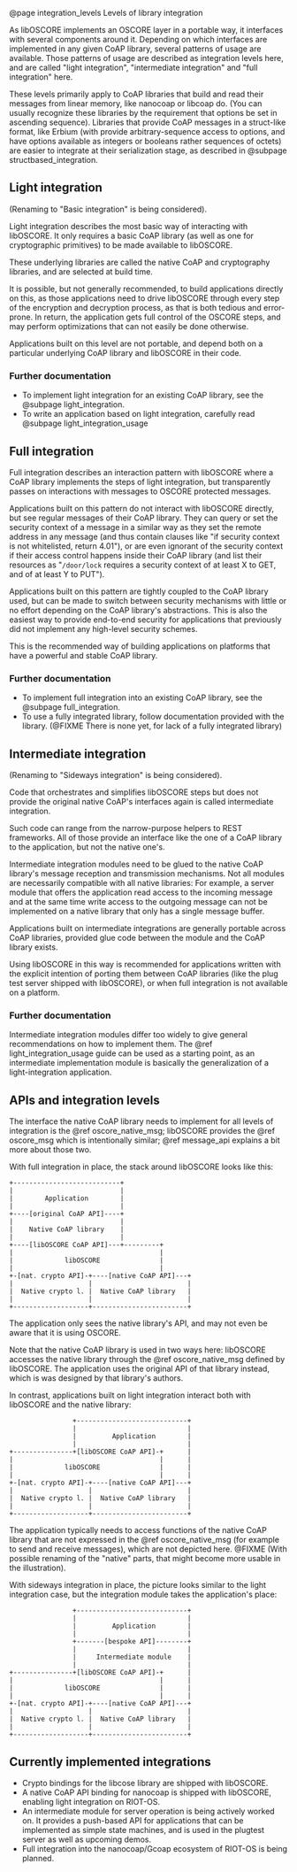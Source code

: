 @page integration_levels Levels of library integration

As libOSCORE implements an OSCORE layer in a portable way,
it interfaces with several components around it.
Depending on which interfaces are implemented in any given CoAP library,
several patterns of usage are available.
Those patterns of usage are described as integration levels here,
and are called "light integration", "intermediate integration" and "full integration" here.

These levels primarily apply to CoAP libraries that build and read their messages from linear memory,
like nanocoap or libcoap do.
(You can usually recognize these libraries by the requirement that options be set in ascending sequence).
Libraries that provide CoAP messages in a struct-like format, like Erbium
(with provide arbitrary-sequence access to options, and have options available as integers or booleans rather sequences of octets)
are easier to integrate at their serialization stage, as described in @subpage structbased_integration.

Light integration
-----------------

(Renaming to "Basic integration" is being considered).

Light integration describes the most basic way of interacting with libOSCORE.
It only requires a basic CoAP library
(as well as one for cryptographic primitives)
to be made available to libOSCORE.

These underlying libraries are called the native CoAP and cryptography libraries,
and are selected at build time.

It is possible, but not generally recommended, to build applications directly on this,
as those applications need to drive libOSCORE through every step of the encryption and decryption process,
as that is both tedious and error-prone.
In return, the application gets full control of the OSCORE steps,
and may perform optimizations that can not easily be done otherwise.

Applications built on this level are not portable,
and depend both on a particular underlying CoAP library and libOSCORE in their code.

### Further documentation

* To implement light integration for an existing CoAP library, see the @subpage light_integration.
* To write an application based on light integration, carefully read @subpage light_integration_usage

Full integration
----------------

Full integration describes an interaction pattern with libOSCORE
where a CoAP library implements the steps of light integration,
but transparently passes on interactions with messages to OSCORE protected messages.

Applications built on this pattern do not interact with libOSCORE directly,
but see regular messages of their CoAP library.
They can query or set the security context of a message
in a similar way as they set the remote address in any message
(and thus contain clauses like "if security context is not whitelisted, return 4.01"),
or are even ignorant of the security context if their access control happens inside their CoAP library
(and list their resources as "`/door/lock` requires a security context of at least X to GET, and of at least Y to PUT").

Applications built on this pattern are tightly coupled to the CoAP library used,
but can be made to switch between security mechanisms with little or no effort
depending on the CoAP library's abstractions.
This is also the easiest way to provide end-to-end security
for applications that previously did not implement any high-level security schemes.

This is the recommended way of building applications
on platforms that have a powerful and stable CoAP library.

### Further documentation

* To implement full integration into an existing CoAP library, see the @subpage full_integration.
* To use a fully integrated library, follow documentation provided with the library. (@FIXME There is none yet, for lack of a fully integrated library)

Intermediate integration
------------------------

(Renaming to "Sideways integration" is being considered).

Code that orchestrates and simplifies libOSCORE steps
but does not provide the original native CoAP's interfaces again
is called intermediate integration.

Such code can range from the narrow-purpose helpers to REST frameworks.
All of those provide an interface like the one of a CoAP library to the application,
but not the native one's.

Intermediate integration modules need to be glued to the native CoAP library's message reception and transmission mechanisms.
Not all modules are necessarily compatible with all native libraries:
For example, a server module that offers the application read access to the incoming message
and at the same time write access to the outgoing message
can not be implemented on a native library that only has a single message buffer.

Applications built on intermediate integrations are generally portable across CoAP libraries,
provided glue code between the module and the CoAP library exists.

Using libOSCORE in this way is recommended for applications written with the explicit intention of porting them between CoAP libraries (like the plug test server shipped with libOSCORE),
or when full integration is not available on a platform.

### Further documentation

Intermediate integration modules differ too widely to give general recommendations on how to implement them.
The @ref light_integration_usage guide can be used as a starting point, as an intermediate implementation module is basically the generalization of a light-integration application.

APIs and integration levels
---------------------------

The interface the native CoAP library needs to implement for all levels of integration
is the @ref oscore_native_msg;
libOSCORE provides the @ref oscore_msg which is intentionally similar;
@ref message_api explains a bit more about those two.

With full integration in place, the stack around libOSCORE looks like this:

    +---------------------------+
    |                           |
    |        Application        |
    |                           |
    +----[original CoAP API]----+
    |                           |
    |    Native CoAP library    |
    |                           |
    +----[libOSCORE CoAP API]---+---------+
    |                                     |
    |             libOSCORE               |
    |                                     |
    +-[nat. crypto API]-+----[native CoAP API]---+
    |                   |                        |
    |  Native crypto l. |  Native CoAP library   |
    |                   |                        |
    +-------------------+------------------------+

The application only sees the native library's API,
and may not even be aware that it is using OSCORE.

Note that the native CoAP library is used in two ways here:
libOSCORE accesses the native library through the @ref oscore_native_msg defined by libOSCORE.
The application uses the original API of that library instead, which is was designed by that library's authors.

In contrast, applications built on light integration interact both with libOSCORE and the native library:

                    +----------------------------+
                    |                            |
                    |         Application        |
                    |                            |
    +---------------+[libOSCORE CoAP API]-+      |
    |                                     |      |
    |             libOSCORE               |      |
    |                                     |      |
    +-[nat. crypto API]-+----[native CoAP API]---+
    |                   |                        |
    |  Native crypto l. |  Native CoAP library   |
    |                   |                        |
    +-------------------+------------------------+

The application typically needs to access functions of the native CoAP library that are not expressed in the @ref oscore_native_msg
(for example to send and receive messages), which are not depicted here.
@FIXME (With possible renaming of the "native" parts, that might become more usable in the illustration).

With sideways integration in place, the picture looks similar to the light integration case,
but the integration module takes the application's place:

                    +----------------------------+
                    |                            |
                    |         Application        |
                    |                            |
                    +-------[bespoke API]--------+
                    |                            |
                    |     Intermediate module    |
                    |                            |
    +---------------+[libOSCORE CoAP API]-+      |
    |                                     |      |
    |             libOSCORE               |      |
    |                                     |      |
    +-[nat. crypto API]-+----[native CoAP API]---+
    |                   |                        |
    |  Native crypto l. |  Native CoAP library   |
    |                   |                        |
    +-------------------+------------------------+

Currently implemented integrations
----------------------------------

* Crypto bindings for the libcose library are shipped with libOSCORE.
* A native CoAP API binding for nanocoap is shipped with libOSCORE,
  enabling light integration on RIOT-OS.
* An intermediate module for server operation is being actively worked on.
  It provides a push-based API for applications that can be implemented as simple state machines,
  and is used in the plugtest server as well as upcoming demos.
* Full integration into the nanocoap/Gcoap ecosystem of RIOT-OS is being planned.
